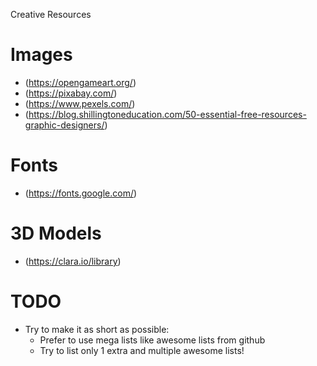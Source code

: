 Creative Resources

# Images
- (https://opengameart.org/)
- (https://pixabay.com/)
- (https://www.pexels.com/)
- (https://blog.shillingtoneducation.com/50-essential-free-resources-graphic-designers/)

# Fonts
- (https://fonts.google.com/)

# 3D Models
- (https://clara.io/library)

# TODO
- Try to make it as short as possible:
  - Prefer to use mega lists like awesome lists from github
  - Try to list only 1 extra and multiple awesome lists!